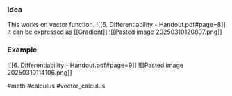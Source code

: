 ### Idea
This works on vector function.
![[6. Differentiability - Handout.pdf#page=8]]
It can be expressed as [[Gradient]]
![[Pasted image 20250310120807.png]]
### Example
![[6. Differentiability - Handout.pdf#page=9]]
![[Pasted image 20250310114106.png]]

#math #calculus #vector_calculus



